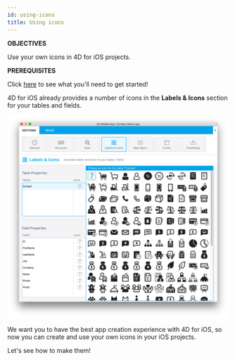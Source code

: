 ```yaml
---
id: using-icons
title: Using icons
---
```


<div markdown="1" class = "objectives">

**OBJECTIVES**

Use your own icons in 4D for iOS projects.

</div>

<div markdown="1" class = "prerequisites">

**PREREQUISITES**

Click [here](prerequisites.html) to see what you'll need to get started!

</div>

4D for iOS already provides a number of icons in the **Labels & Icons** section for your tables and fields.

![Icon library](assets/en/custom-icons/icon-library.png)

We want you to have the best app creation experience with 4D for iOS, so now you can create and use your own icons in your iOS projects.

Let's see how to make them!